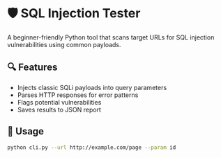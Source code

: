 # 🛡️ SQL Injection Tester

A beginner-friendly Python tool that scans target URLs for SQL injection vulnerabilities using common payloads.

## 🔍 Features

- Injects classic SQLi payloads into query parameters
- Parses HTTP responses for error patterns
- Flags potential vulnerabilities
- Saves results to JSON report

## 🚀 Usage

```bash
python cli.py --url http://example.com/page --param id

 